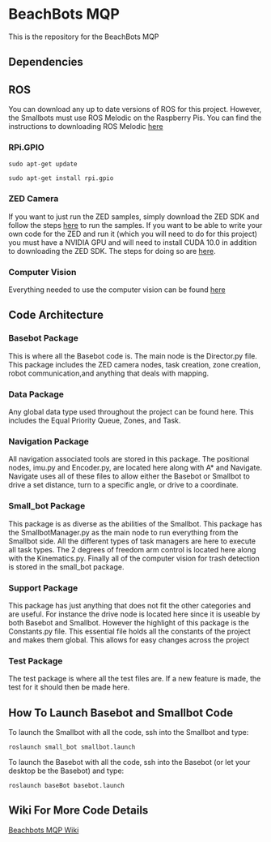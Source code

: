 # BeachBots MQP
This is the repository for the BeachBots MQP
## Dependencies

## ROS
You can download any up to date versions of ROS for this project.
However, the Smallbots must use ROS Melodic on the Raspberry Pis.
You can find the instructions to downloading ROS Melodic [here](http://wiki.ros.org/melodic/Installation/Ubuntu) 

### RPi.GPIO
```
sudo apt-get update
```
```
sudo apt-get install rpi.gpio
```

### ZED Camera
If you want to just run the ZED samples, simply download the ZED SDK and follow the steps [here](https://www.stereolabs.com/docs/installation/) to run the samples.
If you want to be able to write your own code for the ZED and run it (which you will need to do for this project) you must have a NVIDIA GPU and will need to install CUDA 10.0 in addition to downloading the ZED SDK. The steps for doing so are [here](https://www.stereolabs.com/docs/installation/linux/).

### Computer Vision
Everything needed to use the computer vision can be found [here](https://coral.ai/docs/accelerator/get-started/#3-run-a-model-using-the-tensorflow-lite-api)

## Code Architecture

### Basebot Package
This is where all the Basebot code is. The main node is the Director.py
file. This package includes the ZED camera nodes, task creation, zone creation,
robot communication,and anything that deals with mapping.

### Data Package
Any global data type used throughout the project can be found here. This
includes the Equal Priority Queue, Zones, and Task.

### Navigation Package
All navigation associated tools are stored in this package. The positional nodes,
imu.py and Encoder.py, are located here along with A* and Navigate. Navigate
uses all of these files to allow either the Basebot or Smallbot to drive a set
distance, turn to a specific angle, or drive to a coordinate.

### Small_bot Package
This package is as diverse as the abilities of the Smallbot. This package has
the SmallbotManager.py as the main node to run everything from the Smallbot side.
All the different types of task managers are here to execute all task types. 
The 2 degrees of freedom arm control is located here along with the Kinematics.py.
Finally all of the computer vision for trash detection is stored in the small_bot 
package.

### Support Package
This package has just anything that does not fit the other categories
and are useful. For instance the drive node is located here since it is
useable by both Basebot and Smallbot. However the highlight of this package
is the Constants.py file. This essential file holds all the constants of the
project and makes them global. This allows for easy changes across the project

### Test Package
The test package is where all the test files are. If a new feature is made,
the test for it should then be made here.

## How To Launch Basebot and Smallbot Code
To launch the Smallbot with all the code, ssh into the Smallbot and type:
```
roslaunch small_bot smallbot.launch
```
To launch the Basebot with all the code, ssh into the Basebot (or let your desktop
be the Basebot) and type:
```
roslaunch baseBot basebot.launch
```

## Wiki For More Code Details
[Beachbots MQP Wiki]()


